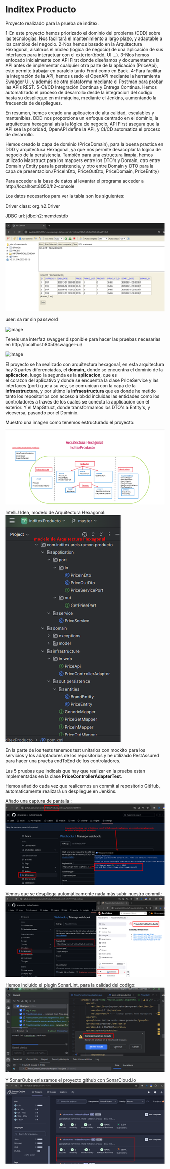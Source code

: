 # Inditex Producto
Proyecto realizado para la prueba de inditex.

1-En este proyecto hemos priorizado el dominio del problema (DDD) sobre las tecnologías.
Nos facilitará el mantenimiento a largo plazo, y adaptable a los cambios del negocio.
2-Nos hemos basado en la Arquitectura Hexagonal, aisalmos el núcleo (logica de negocio)
de una aplicación de sus interfaces para interactuar con el exterior(bbdd, UI ...).
3-Nos hemos enfocado inicialmente con API First donde diseñamos y documentamos la API antes
de implementar cualquier otra parte de la aplicación (PriceApi), esto permite trabajar en 
paralelo tanto Front como en Back.
4-Para facilitar la integración de la API, hemos usado el OpenAPI mediante 
la herramienta Swagger UI, y además de otra plataforma mediante el Postman para probar las APIs REST.
5-CI/CD Integración Continua y Entrega Continua. Hemos automatizado el proceso de desarrollo desde 
la integracion del codigo hasta su despliegue en mi máquina, mediante el Jenkins, aumentando la frecuencia de despliegues.

En resumen, hemos creado una aplicacion de alta calidad, escalables y mantenibles. 
DDD nos proporciona un enfoque centrado en el dominio, 
la arquitectura hexagonal aísla la lógica de negocio,
API First asegura que la API sea la prioridad, OpenAPI define la API,
y CI/CD automatiza el proceso de desarrollo.

Hemos creado la capa de dominio (PriceDomain), para la buena practica en DDD y arquitectura Hexagonal,
ya que nos permite desacoplar la logica de negocio de la persistencia.
También para una estructura limpia, hemos utilizado Mapstruct para los mappers entre los DTO's y Domain, 
otro entre Domain y Entity para la persistencia, y otro entre Domain y DTO para 
la capa de presentacion.(PriceInDto, PriceOutDto, PriceDomain, PriceEntity) 

Para acceder a la base de datos al levantar el programa acceder a http://localhost:8050/h2-console

Los datos necesarios para ver la tabla son los siguientes:

Driver class: org.h2.Driver

JDBC url: jdbc:h2:mem:testdb

![img.png](img.png)

user: sa
rar
sin password

![image](https://user-images.githubusercontent.com/7735554/233590317-0035b22f-e5d6-41dd-beaf-9134589d8c40.png)

Teneis una interfaz swagger disponible para hacer las pruebas necesarias en http://localhost:8050/swagger-ui/

![image](https://user-images.githubusercontent.com/7735554/233591202-9f26d139-71a0-4464-8977-c7bc8a31ed0b.png)

El proyecto se ha realizado con arquitectura hexagonal,
en esta arquitectura hay 3 partes diferenciadas, el **domain**, donde se encuentra
el dominio de la **aplicacion**, luego la segunda es la **aplicacion**, que es   
el corazon del aplicativo y donde se encuentra la clase PriceService y las interfaces (port) que a su vez, se comunican con la capa de la **infraestructura**, y por ultimo
la **infraestructura** que es donde he metido tanto los repositorios con acceso a bbdd incluidas las entidades como los controladores a traves de los cuales se conecta la applicacion con el exterior.
Y el MapStruct, donde transformamos los DTO's a Entity's, y viceversa, pasando por el Dominio.

Muestro una imagen como tenemos estructurado el proyecto:

![img_4.png](img_4.png)

IntelliJ Idea, modelo de Arquitectura Hexagonal:
![img_6.png](img_6.png)

En la parte de los tests tenemos test unitarios con mockito para los servicios y los adaptadores de los repositorios y he utilizado RestAssured para hacer una prueba 
endToEnd de los controladores. 

Las 5 pruebas que indicais que hay que realizar en la prueba estan implementadas en la clase **PriceControllerAdapterTest**.

Hemos añadido cada vez que realicemos un commit al repositorio GitHub,
automaticamente realizará un despliegue en Jenkins.

Añado una captura de pantalla :
![img_2.png](img_2.png)

Vemos que se despliega automáticamente nada más subir nuestro commit:
![img_3.png](img_3.png)

Hemos incluido el plugin SonarLint, para la calidad del codigo:
![img_5.png](img_5.png)

Y SonarQube enlazamos el proyecto github con SonarCloud.io
![img_7.png](img_7.png)